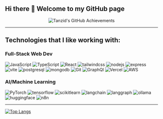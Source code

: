 ## Hi there 👋 Welcome to my GitHub page 

<!--
**tsultan16/tsultan16** is a ✨ _special_ ✨ repository because its `README.md` (this file) appears on your GitHub profile.

Here are some ideas to get you started:

- 🔭 I’m currently working on ...
- 🌱 I’m currently learning ...
- 👯 I’m looking to collaborate on ...
- 🤔 I’m looking for help with ...
- 💬 Ask me about ...
- 📫 How to reach me: ...
- 😄 Pronouns: ...
- ⚡ Fun fact: ...

[![Tanzid's GitHub stats](https://github-readme-stats.vercel.app/api?username=tsultan16)](https://github.com/anuraghazra/github-readme-stats)
![Anurag's GitHub stats](https://github-readme-stats.vercel.app/api?username=tsultan16&show_icons=true&theme=gotham&hide=contribs,prs,rank)

-->
<div align="center">
    <img src="https://github-profile-summary-cards.vercel.app/api/cards/profile-details?username=tsultan16&theme=algolia" alt="Tanzid's GitHub Achievements" />
</div>

---

## Technologies that I like working with:

### Full-Stack Web Dev
<p>
  <img alt="JavaScript" src="https://img.shields.io/badge/JavaScript-F7DF1E?logo=javascript&logoColor=white&style=for-the-badge" />
  <img alt="TypeScript" src="https://img.shields.io/badge/TypeScript-3178C6?logo=typescript&logoColor=white&style=for-the-badge" />
  <img alt="React" src="https://img.shields.io/badge/React-61DAFB?logo=react&logoColor=white&style=for-the-badge" />
  <img alt="tailwindcss" src="https://img.shields.io/badge/tailwindcss-06B6D4?logo=tailwindcss&logoColor=white&style=for-the-badge" />
  <img alt="nodejs" src="https://img.shields.io/badge/nodejs-5FA04E?logo=nodedotjs&logoColor=white&style=for-the-badge" />
  <img alt="express" src="https://img.shields.io/badge/expressjs-000000?logo=express&logoColor=white&style=for-the-badge" />
  <img alt="vite" src="https://img.shields.io/badge/vite-646CFF?logo=vite&logoColor=white&style=for-the-badge" />
  <img alt="postgresql" src="https://img.shields.io/badge/postgresql-4169E1?logo=postgresql&logoColor=white&style=for-the-badge" />
  <img alt="mongodb" src="https://img.shields.io/badge/mongodb-47A248?logo=mongodb&logoColor=white&style=for-the-badge" />
  <img alt="Git" src="https://img.shields.io/badge/git-F05032?logo=git&logoColor=white&style=for-the-badge" />
  <img alt="GraphQl" src="https://img.shields.io/badge/GraphQL-E10098?logo=graphql&logoColor=white&style=for-the-badge" />
  <img alt="Vercel" src="https://img.shields.io/badge/vercel-000000?logo=vercel&logoColor=white&style=for-the-badge" />
  <img alt="AWS" src="https://img.shields.io/badge/AWS-232F3E?logo=amazonwebservices&logoColor=white&style=for-the-badge" />
</p>

### AI/Machine Learning
<p>
  <img alt="PyTorch" src="https://img.shields.io/badge/PyTorch-EE4C2C?logo=pytorch&logoColor=white&style=for-the-badge" />
  <img alt="tensorflow" src="https://img.shields.io/badge/tensorflow-FF6F00?logo=tensorflow&logoColor=white&style=for-the-badge" />
  <img alt="scikitlearn" src="https://img.shields.io/badge/scikitlearn-F7931E?logo=scikitlearn&logoColor=white&style=for-the-badge" />
  <img alt="langchain" src="https://img.shields.io/badge/langchain-1C3C3C?logo=langchain&logoColor=white&style=for-the-badge" />
  <img alt="langgraph" src="https://img.shields.io/badge/langgraph-1C3C3C?logo=langgraph&logoColor=white&style=for-the-badge" />
  
  <img alt="ollama" src="https://img.shields.io/badge/ollama-000000?logo=ollama&logoColor=white&style=for-the-badge" />  
  <img alt="huggingface" src="https://img.shields.io/badge/huggingface-FFD21E?logo=huggingface&logoColor=white&style=for-the-badge" />

  <img alt="n8n" src="https://img.shields.io/badge/n8n-EA4B71?logo=n8n&logoColor=white&style=for-the-badge" />

</p>


---
[![Top Langs](https://github-readme-stats.vercel.app/api/top-langs/?username=tsultan16&size_weight=0.25&count_weight=0.75&layout=donut&hide=EJS,Gnuplot,OpenEdge+ABL,Prolog,Shell,Jupyter+Notebook,Makefile,Roff,Batchfile&langs_count=20&theme=algolia)](https://github.com/anuraghazra/github-readme-stats)





